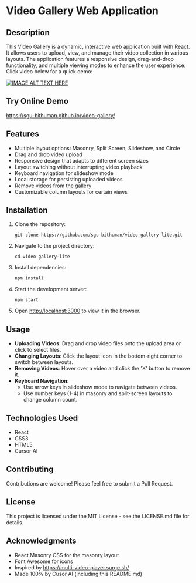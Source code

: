# Video Gallery Web Application

## Description

This Video Gallery is a dynamic, interactive web application built with React. It allows users to upload, view, and manage their video collection in various layouts. The application features a responsive design, drag-and-drop functionality, and multiple viewing modes to enhance the user experience. Click video below for a quick demo:

[![IMAGE ALT TEXT HERE](https://img.youtube.com/vi/D2UGrOuRSZo/0.jpg)](https://www.youtube.com/watch?v=D2UGrOuRSZo)

## Try Online Demo
https://sgu-bithuman.github.io/video-gallery/

## Features

- Multiple layout options: Masonry, Split Screen, Slideshow, and Circle
- Drag and drop video upload
- Responsive design that adapts to different screen sizes
- Layout switching without interrupting video playback
- Keyboard navigation for slideshow mode
- Local storage for persisting uploaded videos
- Remove videos from the gallery
- Customizable column layouts for certain views

## Installation

1. Clone the repository:
   ```
   git clone https://github.com/sgu-bithuman/video-gallery-lite.git
   ```

2. Navigate to the project directory:
   ```
   cd video-gallery-lite
   ```

3. Install dependencies:
   ```
   npm install
   ```

4. Start the development server:
   ```
   npm start
   ```

5. Open [http://localhost:3000](http://localhost:3000) to view it in the browser.

## Usage

- **Uploading Videos**: Drag and drop video files onto the upload area or click to select files.
- **Changing Layouts**: Click the layout icon in the bottom-right corner to switch between layouts.
- **Removing Videos**: Hover over a video and click the 'X' button to remove it.
- **Keyboard Navigation**: 
  - Use arrow keys in slideshow mode to navigate between videos.
  - Use number keys (1-4) in masonry and split-screen layouts to change column count.

## Technologies Used

- React
- CSS3
- HTML5
- Cursor AI

## Contributing

Contributions are welcome! Please feel free to submit a Pull Request.

## License

This project is licensed under the MIT License - see the LICENSE.md file for details.

## Acknowledgments

- React Masonry CSS for the masonry layout
- Font Awesome for icons
- Inspired by https://multi-video-player.surge.sh/
- Made 100% by Cusor AI (including this README.md)
